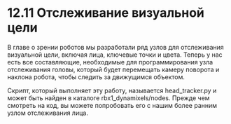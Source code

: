 # 12.11 Отслеживание визуальной цели

В главе о зрении роботов мы разработали ряд узлов для отслеживания визуальной цели, включая лица, ключевые точки и цвета. Теперь у нас есть все составляющие, необходимые для программирования узла отслеживания головы, который будет перемещать камеру поворота и наклона робота, чтобы следить за движущимся объектом.

Скрипт, который выполняет эту работу, называется head\_tracker.py и может быть найден в каталоге rbx1\_dynamixels/nodes. Прежде чем смотреть на код, вы можете попробовать его с нашим более ранним узлом отслеживания лица.

